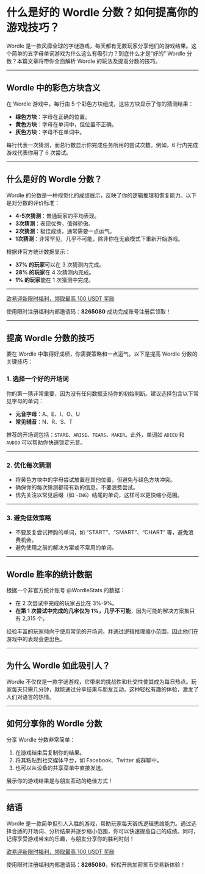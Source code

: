 # 什么是好的 Wordle 分数？如何提高你的游戏技巧？



Wordle 是一款风靡全球的字谜游戏，每天都有无数玩家分享他们的游戏结果。这个简单的五字母单词游戏为什么这么有吸引力？到底什么才是“好的” Wordle 分数？本篇文章将带你全面解析 Wordle 的玩法及提高分数的技巧。

---

## Wordle 中的彩色方块含义

在 Wordle 游戏中，每行由 5 个彩色方块组成，这些方块显示了你的猜测结果：
- **绿色方块**：字母在正确的位置。
- **黄色方块**：字母在单词中，但位置不正确。
- **灰色方块**：字母不在单词中。

每行代表一次猜测，而总行数显示你完成任务所用的尝试次数。例如，6 行内完成游戏代表你用了 6 次尝试。

---

## 什么是好的 Wordle 分数？

Wordle 的分数是一种视觉化的成绩展示，反映了你的逻辑推理和恢复能力。以下是对分数的评价标准：
- **4-5次猜测**：普通玩家的平均表现。
- **3次猜测**：表现优秀，值得骄傲。
- **2次猜测**：极佳成绩，通常需要一点运气。
- **1次猜测**：非常罕见，几乎不可能，除非你在无痕模式下重新开始游戏。

根据非官方统计数据显示：
- **37% 的玩家**可以在 3 次猜测内完成。
- **28% 的玩家**在 4 次猜测内完成。
- **1% 的玩家**能在 1 次猜测中完成。

---
[欧易迎新限时福利，领取最高 100 USDT 奖励](https://bit.ly/OKXe)

使用限时注册福利内部邀请码：**8265080** 成功完成账号注册后领取！

---
## 提高 Wordle 分数的技巧

要在 Wordle 中取得好成绩，你需要策略和一点运气。以下是提高 Wordle 分数的关键技巧：

### 1. 选择一个好的开场词
你的第一猜非常重要，因为没有任何数据支持你的初始判断。建议选择包含以下常见字母的单词：
- **元音字母**：A、E、I、O、U
- **常见辅音**：N、R、S、T

推荐的开场词包括：`STARE`、`ARISE`、`TEARS`、`MAKER`。此外，单词如 `ADIEU` 和 `AUDIO` 可以帮助你快速锁定元音。

---

### 2. 优化每次猜测
- 将黄色方块中的字母尝试放置在其他位置，但避免与绿色方块冲突。
- 确保你的每次猜测都带有新的信息，不要浪费尝试。
- 优先关注以常见后缀（如 `-ING`）结尾的单词，这样可以更快缩小范围。

---

### 3. 避免低效策略
- 不要反复尝试押韵的单词，如 “START”、“SMART”、“CHART” 等，避免浪费机会。
- 避免使用之前的解决方案或不常用的单词。

---

## Wordle 胜率的统计数据

根据一个非官方统计账号 @WordleStats 的数据：
- 在 2 次尝试中完成的玩家占比在 3%-9%。
- **在第 1 次尝试中完成的几率仅为 1%，几乎不可能**，因为可能的解决方案集只有 2,315 个。

经验丰富的玩家倾向于使用常见的开场词，并通过逻辑推理缩小范围，因此他们在游戏中的表现会更出色。

---

## 为什么 Wordle 如此吸引人？

Wordle 不仅仅是一款字谜游戏，它带来的挑战性和社交性使其成为每日热点。玩家每天只需几分钟，就能通过分享结果与朋友互动。这种轻松有趣的体验，激发了人们对语言的热情。

---

## 如何分享你的 Wordle 分数

分享 Wordle 分数非常简单：
1. 在游戏结束后复制你的结果。
2. 将其粘贴到社交媒体平台，如 Facebook、Twitter 或群聊中。
3. 也可以从设备的共享菜单中直接发送。

展示你的游戏结果是与朋友互动的绝佳方式！

---

## 结语

Wordle 是一款简单但引人入胜的游戏，帮助玩家每天锻炼逻辑思维能力。通过选择合适的开场词、分析结果并逐步缩小范围，你可以快速提高自己的成绩。同时，记得享受游戏带来的乐趣，与朋友分享你的胜利时刻！

[欧易迎新限时福利，领取最高 100 USDT 奖励](https://bit.ly/OKXe)

使用限时注册福利内部邀请码：**8265080**，轻松开启加密货币交易新体验！
